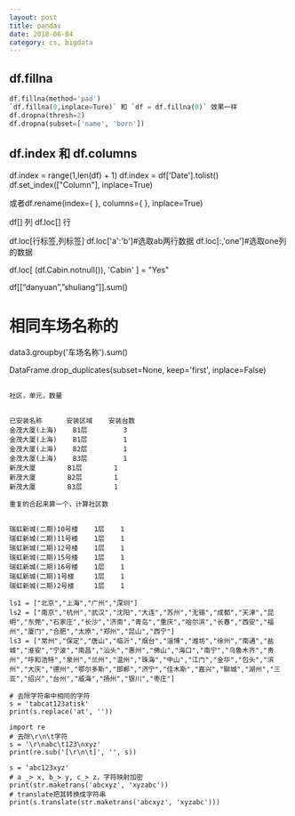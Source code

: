 ```yaml
---
layout: post
title: pandas
date: 2018-06-04
category: cs, bigdata
---
```


## df.fillna
```python
df.fillna(method='pad')
`df.fillna(0,inplace=Ture)` 和 `df = df.fillna(0)` 效果一样
df.dropna(thresh=2)
df.dropna(subset=['name', 'born'])
```

## df.index 和 df.columns
df.index = range(1,len(df) + 1)
df.index = df['Date'].tolist()
df.set_index(["Column"], inplace=True)

或者df.rename(index={ }, columns={ }, inplace=True)

df[] 列
df.loc[] 行

df.loc[行标签,列标签]
df.loc['a':'b']#选取ab两行数据
df.loc[:,'one']#选取one列的数据

df.loc[ (df.Cabin.notnull()), 'Cabin' ] = "Yes"

df[[“danyuan”,”shuliang”]].sum()



# 相同车场名称的
data3.groupby('车场名称').sum()



DataFrame.drop_duplicates(subset=None, keep='first', inplace=False)





```

社区，单元，数量


已安装名称      安装区域    安装台数
金茂大厦(上海)	B1层         3
金茂大厦(上海) 	B1层         1
金茂大厦(上海) 	B2层         1
金茂大厦(上海) 	B3层         1
新茂大厦	    B1层        1
新茂大厦	    B2层        1
新茂大厦	    B3层        1

重复的合起来算一个，计算社区数


瑞虹新城(二期)10号楼	1层    1
瑞虹新城(二期)11号楼	1层    1
瑞虹新城(二期)12号楼	1层    1
瑞虹新城(二期)15号楼	1层    1
瑞虹新城(二期)16号楼	1层    1
瑞虹新城(二期)1号楼		1层    1
瑞虹新城(二期)2号楼		1层    1

ls1 = ["北京","上海","广州","深圳"]
ls2 = ["南京","杭州","武汉","沈阳","大连","苏州","无锡","成都","天津","昆明","东莞","石家庄","长沙","济南","青岛","重庆","哈尔滨","长春","西安","福州","厦门","合肥","太原","郑州","昆山","西宁"]
ls3 = ["常州","保定","唐山","临沂","烟台","淄博","潍坊","徐州","南通","盐城","淮安","宁波","南昌","汕头","惠州","佛山","海口","南宁","乌鲁木齐","贵州","呼和浩特","泉州","兰州","温州","珠海","中山","江门","金华","包头","滨州","大庆","德州","鄂尔多斯","邯郸","济宁","佳木斯","嘉兴","聊城","湖州","三亚","绍兴","台州","威海","扬州","银川","枣庄"]

# 去除字符串中相同的字符
s = 'tabcat123atisk'
print(s.replace('at', ''))
 
import re
# 去除\r\n\t字符
s = '\r\nabc\t123\nxyz'
print(re.sub('[\r\n\t]', '', s))
 
s = 'abc123xyz'
# a _> x, b_> y, c_> z，字符映射加密
print(str.maketrans('abcxyz', 'xyzabc'))
# translate把其转换成字符串
print(s.translate(str.maketrans('abcxyz', 'xyzabc')))